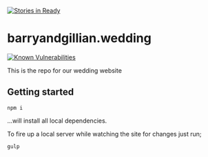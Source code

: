 [![Stories in Ready](https://badge.waffle.io/barrymcgee/barryandgillian.wedding.png?label=ready&title=Ready)](https://waffle.io/barrymcgee/barryandgillian.wedding)
# barryandgillian.wedding

[![Known Vulnerabilities](https://snyk.io/test/npm/name/badge.svg)](https://snyk.io/test/npm/name)

This is the repo for our wedding website

## Getting started

`npm i`

...will install all local dependencies.

To fire up a local server while watching the site for changes just run;

`gulp`
